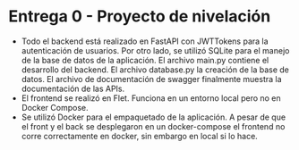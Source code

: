 # Entrega 0 - Proyecto de nivelación
* Todo el backend está realizado en FastAPI con JWTTokens para la autenticación de usuarios. Por otro lado, se utilizó SQLite para el manejo de la base de datos de la aplicación. El archivo main.py contiene el desarrollo del backend. El archivo database.py la creación de la base de datos. El archivo de documentación de swagger finalmente muestra la documentación de las APIs.
* El frontend se realizó en Flet. Funciona en un entorno local pero no en Docker Compose. 
* Se utilizó Docker para el empaquetado de la aplicación. A pesar de que el front y el back se desplegaron en un docker-compose el frontend no corre correctamente en docker, sin embargo en local si lo hace. 
